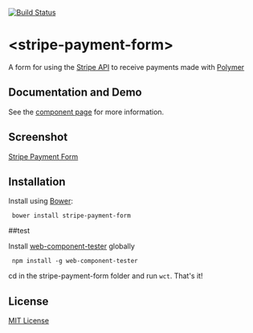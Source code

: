 [![Build Status](https://travis-ci.org/Nevraeka/stripe-payment-form.svg?branch=master)](https://travis-ci.org/Nevraeka/stripe-payment-form)

# &lt;stripe-payment-form&gt;

A form for using the [Stripe API](https://stripe.com) to receive payments made with [Polymer](http://polymer-project.org)

## Documentation and Demo

See the [component page](http://Nevraeka.github.io/stripe-payment-form) for more information.

## Screenshot

[Stripe Payment Form](http://i.imgur.com/nr4a5Qj.png)

## Installation

Install using [Bower](http://bower.io):

```shell
 bower install stripe-payment-form
```

##test

Install [web-component-tester](https://github.com/Polymer/web-component-tester) globally

```shell
 npm install -g web-component-tester
```

cd in the stripe-payment-form folder and run ```wct```. That's it!

## License

[MIT License](http://opensource.org/licenses/MIT)
